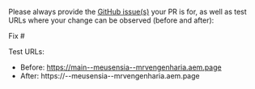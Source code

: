 Please always provide the [GitHub issue(s)](../issues) your PR is for, as well as test URLs where your change can be observed (before and after):

Fix #<gh-issue-id>

Test URLs:
- Before: https://main--meusensia--mrvengenharia.aem.page
- After: https://<branch>--meusensia--mrvengenharia.aem.page
